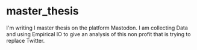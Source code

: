 # master_thesis
I'm writing I master thesis on the platform Mastodon. I am collecting Data and using Empirical IO to give an analysis of this non profit that is trying to replace Twitter.
